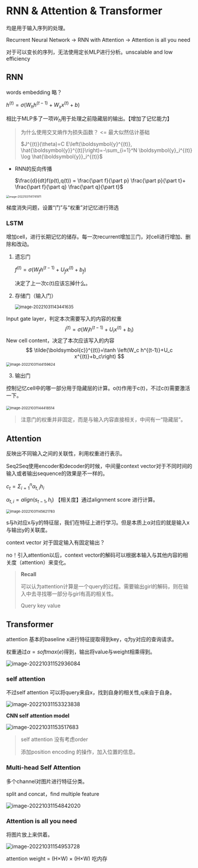# RNN & Attention & Transformer

均是用于输入序列的处理。

Recurrent Neural Network → RNN with Attention → Attention is all you need

对于可以变长的序列，无法使用定长MLP进行分析。unscalable and low efficiency

## RNN

words embedding 略？

$h^{(t)} = \sigma(W_hh^{(t-1)}+W_xx^{(t)}+b)$

相比于MLP多了一项$W_h$用于处理之前隐藏层的输出。【增加了记忆能力】

> 为什么使用交叉熵作为损失函数？ <= 最大似然估计基础
>
> $J^{(t)}(\theta)=C E\left(\boldsymbol{y}^{(t)}, \hat{\boldsymbol{y}}^{(t)}\right)=-\sum_{i=1}^N \boldsymbol{y}_i^{(t)} \log \hat{\boldsymbol{y}}_i^{(t)}$

* RNN的反向传播

  $\frac{d}{dt}f(p(t),q(t)) = \frac{\part f}{\part p} \frac{\part p}{\part t}+ \frac{\part f}{\part q} \frac{\part q}{\part t}$ 

  

<img src=".\images\image-20221031141741971.png" alt="image-20221031141741971" style="zoom: 50%;" />

梯度消失问题，设置“门”与“权重”对记忆进行筛选

###  LSTM

增加cell，进行长期记忆的储存。每一次recurrent增加三门，对cell进行增加、删除和改动。

1. 遗忘门

   $f^{(t)}=\sigma\left(W_f h^{(t-1)}+U_f x^{(t)}+b_f\right)$

   决定了上一次c(t)应该忘掉什么。

2. 存储门（输入门）

   <img src="./images\image-20221031143441635.png" alt="image-20221031143441635" style="zoom: 80%;" />

Input gate layer，判定本次需要写入的内容的权重
$$
i^{(t)}=\sigma\left(W_i h^{(t-1)}+U_i x^{(t)}+b_i\right)
$$
New cell content，决定了本次应该写入的内容
$$
\tilde{\boldsymbol{c}}^{(t)}=\tanh \left(W_c h^{(t-1)}+U_c x^{(t)}+b_c\right)
$$
<img src="./images\image-20221031144159624.png" alt="image-20221031144159624" style="zoom:67%;" />

3. 输出门

​	控制记忆cell中的哪一部分用于隐藏层的计算。o(t)作用于c(t)，不过c(t)需要激活一下。

​	<img src="./images\image-20221031144418514.png" alt="image-20221031144418514" style="zoom: 67%;" />

> 注意门的权重并非固定，而是与输入内容直接相关，中间有一“隐藏层”。



## Attention

反映出不同输入之间的关联性，利用权重进行表示。

Seq2Seq使用encoder和decoder的时候，中间量context vector对于不同时间的输入或者输出sequence的效果是不一样的。

$c_t=\Sigma^n_{i=1}\alpha_{t,i}h_i$  

$\alpha_{t,i} = align(s_{t-1},h_i)$ 【相关度】通过alignment score 进行计算。

<img src="./images\image-20221031145621783.png" alt="image-20221031145621783" style="zoom:67%;" />

s与h对应x与y的特征层，我们在特征上进行学习。但是本质上α对应的就是输入x与输出y的关联度。

context vector 对于固定输入有固定输出？

no！引入attention以后，context vector的解码可以根据本输入与其他内容的相关度（attention）来变化。

> **Recall**
>
> 可以认为attention计算是一个query的过程。需要输出girl的解码，则在输入中去寻找哪一部分与girl有高的相关性。
>
> Query key value



## Transformer

attention 基本的baseline x进行特征提取得到key，q为y对应的查询请求。

权重通过$\alpha = softmax(e)$得到，输出将value与weight相乘得到。

![image-20221031152936084](./images\image-20221031152936084.png)



### self attention

不过self attention 可以将query来自x，找到自身的相关性,q来自于自身。

![image-20221031153323838](./images\image-20221031153323838.png)

**CNN self attention model**

![image-20221031153517683](./images\image-20221031153517683.png)

> self attention 没有考虑order
>
> 添加position encoding 的操作，加入位置的信息。

### Multi-head Self Attention

多个channel对图片进行特征分类。

split and concat，find multiple feature

![image-20221031154842020](./images\image-20221031154842020.png)

### Attention is all you need

将图片放上来供着。

![image-20221031154953728](./images\image-20221031154953728.png)

attention weight = (H×W) × (H×W) 吃内存